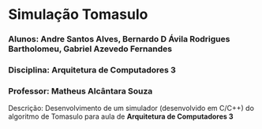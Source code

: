 # Simulação Tomasulo  
### Alunos: Andre Santos Alves, Bernardo D Ávila Rodrigues Bartholomeu, Gabriel Azevedo Fernandes
### Disciplina: Arquitetura de Computadores 3
### Professor: Matheus Alcântara Souza

Descrição: Desenvolvimento de um simulador (desenvolvido em C/C++) do algoritmo de Tomasulo para aula de **Arquitetura de Computadores 3**

